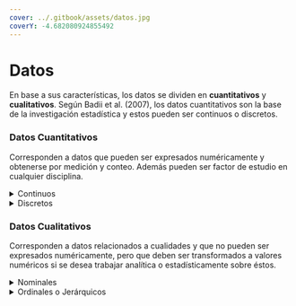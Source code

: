 ```yaml
---
cover: ../.gitbook/assets/datos.jpg
coverY: -4.682080924855492
---
```


# Datos

En base a sus características, los datos se dividen en **cuantitativos** y **cualitativos**. Según Badii et al. (2007), los datos cuantitativos son la base de la investigación estadística y estos pueden ser continuos o discretos.

### Datos Cuantitativos

Corresponden a datos que pueden ser expresados numéricamente y obtenerse por medición y conteo. Además pueden ser factor de estudio en cualquier disciplina.

<details>

<summary>Continuos</summary>

Aquellos que son generados a través de un proceso de medición y en los que es posible observar (al menos teóricamente) una cantidad infinita de valores comúnmente espaciados entre dos puntos equidistantes cualesquiera de su intervalo de valores (Dagnino, 2014, p. 109).

</details>

<details>

<summary>Discretos</summary>

Aquellos que son generados a través de un proceso de conteo y sólo pueden tener una cantidad finita de valores dentro de su intervalo de medidas.

</details>

### Datos Cualitativos

Corresponden a datos relacionados a cualidades y que no pueden ser expresados numéricamente, pero que deben ser transformados a valores numéricos si se desea trabajar analítica o estadísticamente sobre éstos.

<details>

<summary>Nominales</summary>

Aquellos que abarcan categorías o _items_, sin implicar un orden específico, como por ejemplo estado civil, sexo, religión, color de ojos, etcétera. A pesar de que las características no sean numéricas, cada elemento de éstas puede ser asignado a una categoría y establecer un número según el orden de cada elemento.

</details>

<details>

<summary>Ordinales o Jerárquicos</summary>

Aquellos que agrupan objetos o individuos en categorías ordenadas para establecer relaciones comparativas, es decir, son susceptibles de un ordenamiento más no de una medición cuantitativa.

</details>
